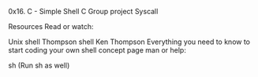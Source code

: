 0x16. C - Simple Shell
C
Group project
Syscall

Resources
Read or watch:

Unix shell
Thompson shell
Ken Thompson
Everything you need to know to start coding your own shell concept page
man or help:

sh (Run sh as well)
